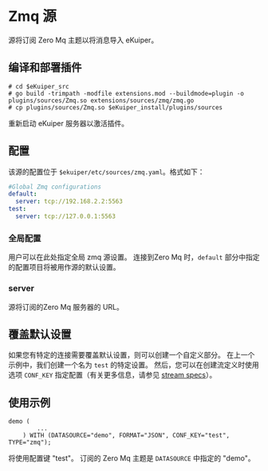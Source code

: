 # Zmq 源

源将订阅 Zero Mq 主题以将消息导入 eKuiper。

## 编译和部署插件

```shell
# cd $eKuiper_src
# go build -trimpath -modfile extensions.mod --buildmode=plugin -o plugins/sources/Zmq.so extensions/sources/zmq/zmq.go
# cp plugins/sources/Zmq.so $eKuiper_install/plugins/sources
```

重新启动 eKuiper 服务器以激活插件。

## 配置

该源的配置位于 `$ekuiper/etc/sources/zmq.yaml`。格式如下：

```yaml
#Global Zmq configurations
default:
  server: tcp://192.168.2.2:5563  
test:
  server: tcp://127.0.0.1:5563
```
### 全局配置

用户可以在此处指定全局 zmq 源设置。 连接到Zero Mq 时，`default` 部分中指定的配置项目将被用作源的默认设置。

### server

源将订阅的Zero Mq 服务器的 URL。

## 覆盖默认设置

如果您有特定的连接需要覆盖默认设置，则可以创建一个自定义部分。 在上一个示例中，我们创建一个名为 `test` 的特定设置。 然后，您可以在创建流定义时使用选项 `CONF_KEY` 指定配置（有关更多信息，请参见 [stream specs](../../../sqls/streams.md)）。

## 使用示例

```
demo (
		...
	) WITH (DATASOURCE="demo", FORMAT="JSON", CONF_KEY="test", TYPE="zmq");
```

将使用配置键 "test"。 订阅的 Zero Mq 主题是 `DATASOURCE` 中指定的 "demo"。

